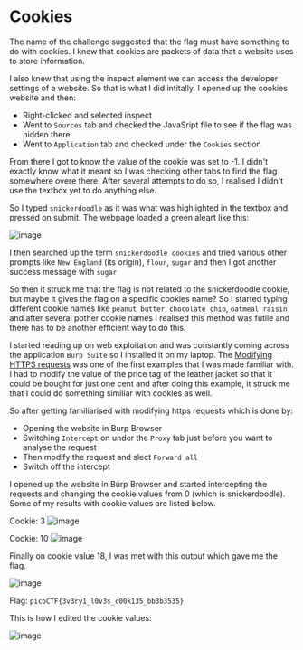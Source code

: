 # Cookies
The name of the challenge suggested that the flag must have something to do with cookies. I knew that cookies are packets of data that a website uses to store information.

I also knew that using the inspect element we can access the developer settings of a website. So that is what I did intitally. I opened up the cookies website and then:
- Right-clicked and selected inspect
- Went to `Sources` tab and checked the JavaSript file to see if the flag was hidden there
- Went to `Application` tab and checked under the `Cookies` section

From there I got to know the value of the cookie was set to -1. I didn't exactly know what it meant so I was checking other tabs to find the flag somewhere overe there. After several attempts to do so, I realised I didn't use the textbox yet to do anything else.

So I typed `snickerdoodle` as it was what was highlighted in the textbox and pressed on submit. The webpage loaded a green aleart like this:

![image](https://github.com/user-attachments/assets/280be0e1-835e-46a7-93b8-c5995decc2f6)

I then searched up the term `snickerdoodle cookies` and tried various other prompts like `New England` (its origin), `flour`, `sugar` and then I got another success message with `sugar`

So then it struck me that the flag is not related to the snickerdoodle cookie, but maybe it gives the flag on a specific cookies name? So I started typing different cookie names like `peanut butter`, `chocolate chip`, `oatmeal raisin` and after several pother cookie names I realised this method was futile and there has to be another efficient way to do this.

I started reading up on web exploitation and was constantly coming across the application `Burp Suite` so I installed it on my laptop. The [Modifying HTTPS requests](https://portswigger.net/burp/documentation/desktop/getting-started/modifying-http-requests) was one of the first examples that I was made familiar with.
I had to modify the value of the price tag of the leather jacket so that it could be bought for just one cent and after doing this example, it struck me that I could do something similiar with cookies as well.

So after getting familiarised with modifying https requests which is done by:
- Opening the website in Burp Browser
- Switching `Intercept` on under the `Proxy` tab just before you want to analyse the request
- Then modify the request and slect `Forward all`
- Switch off the intercept

I opened up the website in Burp Browser and started intercepting the requests and changing the cookie values from 0 (which is snickerdoodle). Some of my results with cookie values are listed below.

Cookie: 3
![image](https://github.com/user-attachments/assets/dd28b3ac-8c19-4e89-a946-31c407d3ad4e)

Cookie: 10
![image](https://github.com/user-attachments/assets/8194d282-10af-4808-9993-a21d0dcee9ce)

Finally on cookie value 18, I was met with this output which gave me the flag.

![image](https://github.com/user-attachments/assets/4f9f64b9-97f0-4fde-a9a9-631ec943d499)


Flag: `picoCTF{3v3ry1_l0v3s_c00k135_bb3b3535}`

This is how I edited the cookie values:

![image](https://github.com/user-attachments/assets/60fb93a4-13ac-4c2f-8f54-31a57015fc18)

